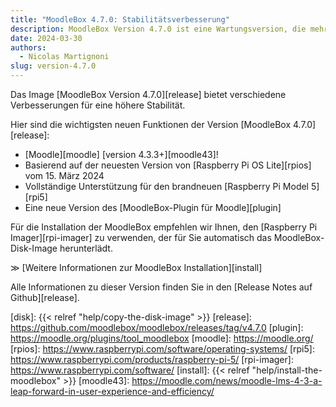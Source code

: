 ```yaml
---
title: "MoodleBox 4.7.0: Stabilitätsverbesserung"
description: MoodleBox Version 4.7.0 ist eine Wartungsversion, die mehrere Verbesserungen für mehr Stabilität mit sich bringt.
date: 2024-03-30
authors:
  - Nicolas Martignoni
slug: version-4.7.0
---
```

Das Image [MoodleBox Version 4.7.0][release] bietet verschiedene Verbesserungen für eine höhere Stabilität.

Hier sind die wichtigsten neuen Funktionen der Version [MoodleBox 4.7.0][release]:
- [Moodle][moodle] [version 4.3.3+][moodle43]!
- Basierend auf der neuesten Version von [Raspberry Pi OS Lite][rpios] vom 15. März 2024
- Vollständige Unterstützung für den brandneuen [Raspberry Pi Model 5][rpi5]
- Eine neue Version des [MoodleBox-Plugin für Moodle][plugin]

Für die Installation der MoodleBox empfehlen wir Ihnen, den [Raspberry Pi Imager][rpi-imager] zu verwenden, der für Sie automatisch das MoodleBox-Disk-Image herunterlädt.

&Gt; [Weitere Informationen zur MoodleBox Installation][install]

Alle Informationen zu dieser Version finden Sie in den [Release Notes auf Github][release].

[disk]: {{< relref "help/copy-the-disk-image" >}}
[release]: https://github.com/moodlebox/moodlebox/releases/tag/v4.7.0
[plugin]: https://moodle.org/plugins/tool_moodlebox
[moodle]: https://moodle.org/
[rpios]: https://www.raspberrypi.com/software/operating-systems/
[rpi5]: https://www.raspberrypi.com/products/raspberry-pi-5/
[rpi-imager]: https://www.raspberrypi.com/software/
[install]: {{< relref "help/install-the-moodlebox" >}}
[moodle43]: https://moodle.com/news/moodle-lms-4-3-a-leap-forward-in-user-experience-and-efficiency/
